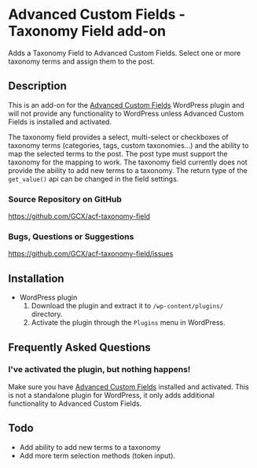 Advanced Custom Fields - Taxonomy Field add-on
==============================================

Adds a Taxonomy Field to Advanced Custom Fields. Select one or more taxonomy terms and assign them to the post.

Description
-----------

This is an add-on for the [Advanced Custom Fields](http://wordpress.org/extend/plugins/advanced-custom-fields/)
WordPress plugin and will not provide any functionality to WordPress unless Advanced Custom Fields is installed
and activated.

The taxonomy field provides a select, multi-select or checkboxes of taxonomy terms (categories, tags, custom taxonomies...)
and the ability to map the selected terms to the post. The post type must support the taxonomy for the mapping to work.
The taxonomy field currently does not provide the ability to add new terms to a taxonomy. The return type of the `get_value()`
api can be changed in the field settings.

### Source Repository on GitHub
https://github.com/GCX/acf-taxonomy-field

### Bugs, Questions or Suggestions
https://github.com/GCX/acf-taxonomy-field/issues

Installation
------------

* WordPress plugin
	1. Download the plugin and extract it to `/wp-content/plugins/` directory.
	2. Activate the plugin through the `Plugins` menu in WordPress.

Frequently Asked Questions
--------------------------

### I've activated the plugin, but nothing happens!

Make sure you have [Advanced Custom Fields](http://wordpress.org/extend/plugins/advanced-custom-fields/) installed and
activated. This is not a standalone plugin for WordPress, it only adds additional functionality to Advanced Custom Fields.

Todo
----
* Add ability to add new terms to a taxonomy
* Add more term selection methods (token input).
